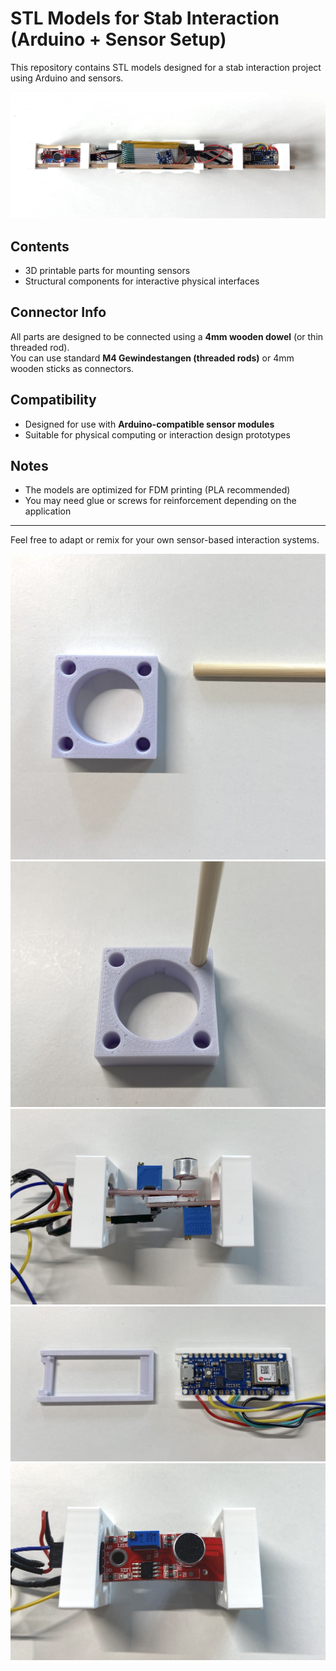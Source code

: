 # STL Models for Stab Interaction (Arduino + Sensor Setup)

This repository contains STL models designed for a stab interaction project using Arduino and sensors.

![images/stab_nano33_iot_twomic_a_1.jpg](images/stab_nano33_iot_twomic_a_1.jpg)

## Contents
- 3D printable parts for mounting sensors
- Structural components for interactive physical interfaces

## Connector Info
All parts are designed to be connected using a **4mm wooden dowel** (or thin threaded rod).  
You can use standard **M4 Gewindestangen (threaded rods)** or 4mm wooden sticks as connectors.

## Compatibility
- Designed for use with **Arduino-compatible sensor modules**
- Suitable for physical computing or interaction design prototypes

## Notes
- The models are optimized for FDM printing (PLA recommended)
- You may need glue or screws for reinforcement depending on the application

---

Feel free to adapt or remix for your own sensor-based interaction systems.

![images/connector_1.jpeg](images/connector_1.jpeg)
![images/connector_2.jpeg](images/connector_2.jpeg)
![images/connector_3.jpeg](images/connector_3.jpeg)
![images/connector_4.jpeg](images/connector_4.jpeg)
![images/connector_5.jpeg](images/connector_5.jpeg)
